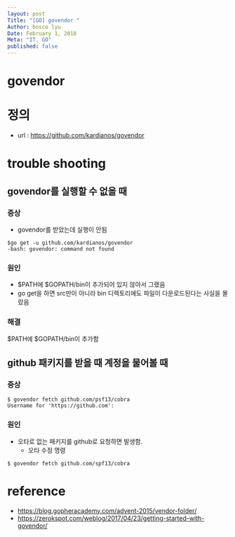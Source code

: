 ```yaml
---
layout: post
Title: "[GO] govendor "
Author: bosco lyu
Date: February 1, 2018
Meta: "IT, GO"
published: false
---
```


# govendor

# 정의
* url : https://github.com/kardianos/govendor


# trouble shooting

## govendor를 실행할 수 없을 때
### 증상
* govendor를 받았는데 실행이 안됨

```
$go get -u github.com/kardianos/govendor
-bash: govendor: command not found

```

### 원인
* $PATH에 $GOPATH/bin이 추가되어 있지 않아서 그랬음
* go get을 하면 src만이 아니라 bin 디렉토리에도 파일이 다운로드된다는 사실을 몰랐음

### 해결
$PATH에 $GOPATH/bin이 추가함

## github 패키지를 받을 때 계정을 물어볼 때

### 증상 
```
$ govendor fetch github.com/psf13/cobra
Username for 'https://github.com': 
```
### 원인
* 오타로 없는 패키지를 github로 요청하면 발생함.
    * 오타 수정 명령
```
$ govendor fetch github.com/spf13/cobra
```

# reference 
* https://blog.gopheracademy.com/advent-2015/vendor-folder/
* https://zerokspot.com/weblog/2017/04/23/getting-started-with-govendor/



